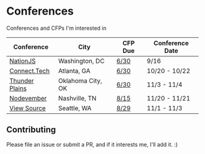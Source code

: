 # Conferences

Conferences and CFPs I'm interested in

| Conference                           | City                   | CFP Due                        | Conference Date |
| ------------------------------------ | ---------------------- | ------------------------------ | --------------- |
| [NationJS](nation)                   | Washington, DC         | [6/30](nation-cfp)             | 9/16            |
| [Connect.Tech](connect)              | Atlanta, GA            | [6/30](connect-cfp)            | 10/20 - 10/22   |
| [Thunder Plains](thunderplains)      | Oklahoma City, OK      | [6/30](thunderplains-cfp)      | 11/3 - 11/4     |
| [Nodevember](nodevember)             | Nashville, TN          | [8/15](nodevember-cfp)         | 11/20 - 11/21   |
| [View Source](viewsource)            | Seattle, WA            | [8/29](viewsource-cfp)         | 11/1 - 11/3     |

## Contributing

Please file an issue or submit a PR, and if it interests me, I'll add it. :)

[nation]: http://nationjs.com/
[nation-cfp]: https://www.papercall.io/nationjs2016
[connect]: http://connect.tech/
[connect-cfp]: http://connect.tech/cfp.html
[thunderplains]: http://thunderplainsconf.com/
[thunderplains-cfp]: http://cfp.thunderplainsconf.com/
[viewsource]: https://viewsourceconf.org/seattle-2016/
[viewsource-cfp]: https://viewsourceconf.org/seattle-2016/cfp/
